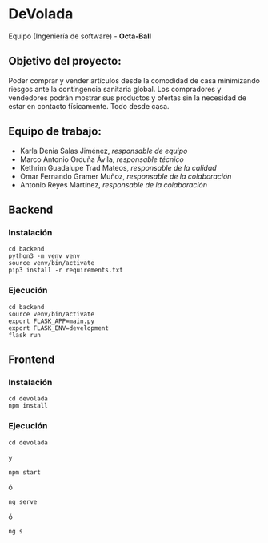 # DeVolada
Equipo (Ingeniería de software)  - **Octa-Ball**  

## Objetivo del proyecto:
Poder comprar y vender artículos desde la comodidad de casa minimizando riesgos ante la contingencia sanitaria global. 
Los compradores y vendedores podrán mostrar sus productos y ofertas sin la necesidad de estar en contacto físicamente. Todo desde casa.

## Equipo de trabajo:
- Karla Denia Salas Jiménez, *responsable de equipo*
- Marco Antonio Orduña Ávila, *responsable técnico*
- Kethrim Guadalupe Trad Mateos, *responsable de la calidad*
- Omar Fernando Gramer Muñoz, *responsable de la colaboración*
- Antonio Reyes Martínez, *responsable de la colaboración*


## Backend

### Instalación
```
cd backend
python3 -m venv venv
source venv/bin/activate
pip3 install -r requirements.txt
```

### Ejecución
```
cd backend
source venv/bin/activate
export FLASK_APP=main.py
export FLASK_ENV=development
flask run
```

## Frontend

### Instalación
```
cd devolada
npm install
```

### Ejecución
```
cd devolada
```
y 
```
npm start 
```
ó 
```
ng serve 
```
ó 
```
ng s
```

